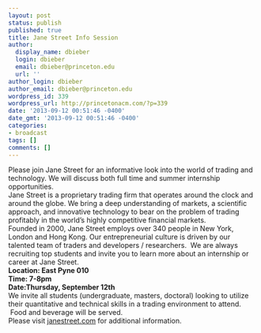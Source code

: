 ```yaml
---
layout: post
status: publish
published: true
title: Jane Street Info Session
author:
  display_name: dbieber
  login: dbieber
  email: dbieber@princeton.edu
  url: ''
author_login: dbieber
author_email: dbieber@princeton.edu
wordpress_id: 339
wordpress_url: http://princetonacm.com/?p=339
date: '2013-09-12 00:51:46 -0400'
date_gmt: '2013-09-12 00:51:46 -0400'
categories:
- broadcast
tags: []
comments: []
---
```

<div>Please join Jane Street for an informative look into the world of trading and technology. We will discuss both full time and summer internship opportunities.</div>
<div></div>
<div>Jane Street is a proprietary trading firm that operates around the clock and around the globe. We bring a deep understanding of markets, a scientific approach, and innovative technology to bear on the problem of trading profitably in the world’s highly competitive financial markets.</div>
<div></div>
<div>Founded in 2000, Jane Street employs over 340 people in New York, London and Hong Kong. Our entrepreneurial culture is driven by our talented team of traders and developers / researchers.  We are always recruiting top students and invite you to learn more about an internship or career at Jane Street.</div>
<div></div>
<div><b>Location: East Pyne 010</b></div>
<div><b>Time: 7-8pm<br />
Date:Thursday, September 12th </b></div>
<div></div>
<div>We invite all students (undergraduate, masters, doctoral) looking to utilize their quantitative and technical skills in a trading environment to attend.  Food and beverage will be served.</div>
<div></div>
<div>Please visit <a href="http://janestreet.com/" target="_blank">janestreet.com</a> for additional information.</div>
